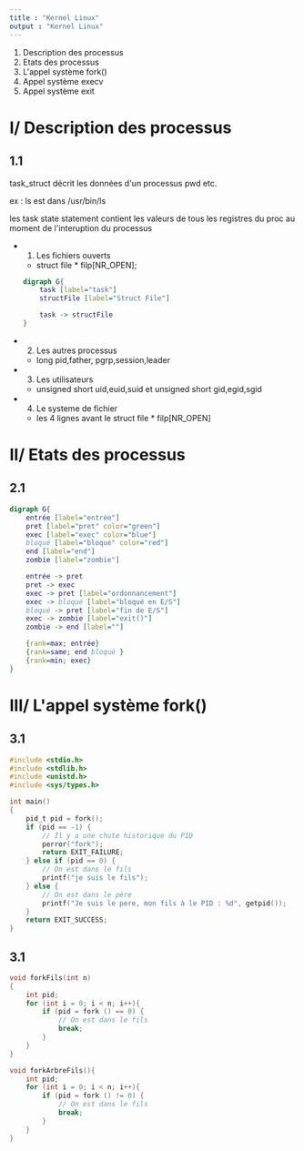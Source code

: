 ```yaml
---
title : "Kernel Linux"
output : "Kernel Linux"
---
```


1. Description des processus
2. Etats des processus
3. L'appel système fork()
4. Appel système execv
5. Appel système exit

# I/ Description des processus

## 1.1 

task_struct décrit les données d'un processus pwd etc.

ex : ls est dans /usr/bin/ls

les task state statement contient les valeurs de tous les registres du proc au moment de l'interuption du processus

- 1) Les fichiers ouverts
    - struct file * filp[NR_OPEN];
    ```dot
    digraph G{
        task [label="task"]
        structFile [label="Struct File"]

        task -> structFile
    }
    ```

- 2) Les autres processus
    - long pid,father, pgrp,session,leader

- 3) Les utilisateurs
    - unsigned short uid,euid,suid et unsigned short gid,egid,sgid

- 4) Le systeme de fichier
    - les 4 lignes avant le struct file * filp[NR_OPEN]


# II/ Etats des processus

## 2.1

```dot
digraph G{
    entrée [label="entrée"]
    pret [label="pret" color="green"]
    exec [label="exec" color="blue"]
    bloqué [label="bloqué" color="red"]
    end [label="end"]
    zombie [label="zombie"]

    entrée -> pret
    pret -> exec
    exec -> pret [label="ordonnancement"]
    exec -> bloqué [label="bloqué en E/S"]
    bloqué -> pret [label="fin de E/S"]
    exec -> zombie [label="exit()"]
    zombie -> end [label=""]

    {rank=max; entrée}
    {rank=same; end bloqué }
    {rank=min; exec}
}
```

# III/ L'appel système fork()

## 3.1

```c
#include <stdio.h>
#include <stdlib.h>
#include <unistd.h>
#include <sys/types.h>

int main() 
{
	pid_t pid = fork();
	if (pid == -1) {
		// Il y a une chute historique du PID
		perror("fork");
		return EXIT_FAILURE;
	} else if (pid == 0) {
		// On est dans le fils
		printf("je suis le fils");
	} else {
		// On est dans le père
		printf("Je suis le pere, mon fils à le PID : %d", getpid());
	}
	return EXIT_SUCCESS;
}
```

## 3.1

```c
void forkFils(int n)
{
    int pid;
    for (int i = 0; i < n; i++){
        if (pid = fork () == 0) {
		    // On est dans le fils
		    break;
        }
    }
}

void forkArbreFils(){
    int pid;
    for (int i = 0; i < n; i++){
        if (pid = fork () != 0) {
		    // On est dans le fils
		    break;
        }
    }
}
```


